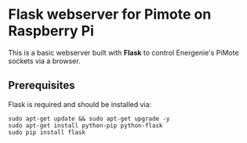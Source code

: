 # Flask webserver for Pimote on Raspberry Pi

This is a basic webserver built with **Flask** to control Energenie's PiMote sockets via a browser.

## Prerequisites

Flask is required and should be installed via:

````
sudo apt-get update && sudo apt-get upgrade -y
sudo apt-get install python-pip python-flask
sudo pip install flask
````
